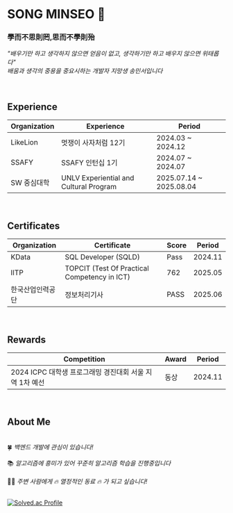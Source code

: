# SONG MINSEO 👋

### 學而不思則罔,思而不學則殆
*"배우기만 하고 생각하지 않으면 얻음이 없고, 생각하기만 하고 배우지 않으면 위태롭다"*  
*배움과 생각의 중용을 중요시하는 개발자 지망생 송민서입니다*      

&nbsp;

## Experience

|Organization | Experience                   | Period                |
|------------|--------------------------|---------------------|
|LikeLion| 멋쟁이 사자처럼 12기      | 2024.03 ~ 2024.12  |
|SSAFY| SSAFY 인턴십 1기         | 2024.07 ~ 2024.07  |
|SW 중심대학| UNLV Experiential and Cultural Program | 2025.07.14 ~ 2025.08.04 |

&nbsp;

## Certificates

| Organization                |  Certificate        | Score  | Period      |
|-------------------------|------------------|-------|-------------|
| KData | SQL Developer (SQLD) | Pass | 2024.11|
| IITP  | TOPCIT (Test Of Practical Competency in ICT)  | 762  | 2025.05  |
| 한국산업인력공단  | 정보처리기사  | PASS  | 2025.06  |

&nbsp;

## Rewards


| Competition                                            | Award | Period      |
|---------------------------------------------------|-----------|-------------|
| 2024 ICPC 대학생 프로그래밍 경진대회 서울 지역 1차 예선 | 동상        | 2024.11     |

&nbsp;
&nbsp;
&nbsp;

## About Me
&nbsp;  
🍀  *백엔드 개발에 관심이 있습니다!*\
&nbsp;  
📚  *알고리즘에 흥미가 있어 꾸준히 알고리즘 학습을 진행중입니다*\
&nbsp;  
👊🏻  *주변 사람에게 🔥 열정적인 동료 🔥 가 되고 싶습니다!*  
&nbsp;


[![Solved.ac Profile](http://mazassumnida.wtf/api/v2/generate_badge?boj=alstj1543)](https://solved.ac/alstj1543/)
<!--
**alstj2384/alstj2384** is a ✨ _special_ ✨ repository because its `README.md` (this file) appears on your GitHub profile.

Here are some ideas to get you started:

- 🔭 I’m currently working on ...
- 🌱 I’m currently learning ...
- 👯 I’m looking to collaborate on ...
- 🤔 I’m looking for help with ...
- 💬 Ask me about ...
- 📫 How to reach me: ...
- 😄 Pronouns: ...
- ⚡ Fun fact: ...
-->
